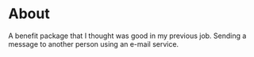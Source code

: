 # About 
A benefit package that I thought was good in my previous job.
Sending a message to another person using an e-mail service.


